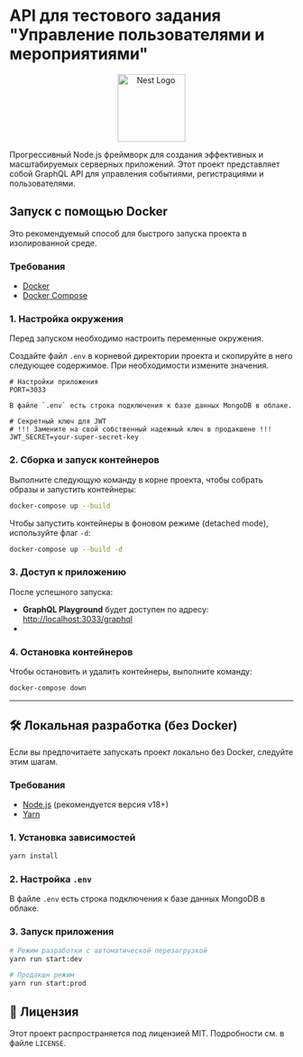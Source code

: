 # API для тестового задания "Управление пользователями и мероприятиями"

<p align="center">
  <a href="http://nestjs.com/" target="blank"><img src="https://nestjs.com/img/logo-small.svg" width="120" alt="Nest Logo" /></a>
</p>

Прогрессивный Node.js фреймворк для создания эффективных и масштабируемых серверных приложений. Этот проект представляет собой GraphQL API для управления событиями, регистрациями и пользователями.

## Запуск с помощью Docker

Это рекомендуемый способ для быстрого запуска проекта в изолированной среде.

### Требования

-   [Docker](https://www.docker.com/get-started)
-   [Docker Compose](https://docs.docker.com/compose/install/)

### 1. Настройка окружения

Перед запуском необходимо настроить переменные окружения.

Создайте файл `.env` в корневой директории проекта и скопируйте в него следующее содержимое. При необходимости измените значения.

```env
# Настройки приложения
PORT=3033

В файле `.env` есть строка подключения к базе данных MongoDB в облаке.

# Секретный ключ для JWT
# !!! Замените на свой собственный надежный ключ в продакшене !!!
JWT_SECRET=your-super-secret-key
```

### 2. Сборка и запуск контейнеров

Выполните следующую команду в корне проекта, чтобы собрать образы и запустить контейнеры:

```bash
docker-compose up --build
```

Чтобы запустить контейнеры в фоновом режиме (detached mode), используйте флаг `-d`:

```bash
docker-compose up --build -d
```

### 3. Доступ к приложению

После успешного запуска:
-   **GraphQL Playground** будет доступен по адресу: [http://localhost:3033/graphql](http://localhost:3033/graphql)
- 
### 4. Остановка контейнеров

Чтобы остановить и удалить контейнеры, выполните команду:

```bash
docker-compose down
```

---

## 🛠️ Локальная разработка (без Docker)

Если вы предпочитаете запускать проект локально без Docker, следуйте этим шагам.

### Требования

-   [Node.js](https://nodejs.org/en/) (рекомендуется версия v18+)
-   [Yarn](https://yarnpkg.com/)

### 1. Установка зависимостей

```bash
yarn install
```

### 2. Настройка `.env`

В файле `.env` есть строка подключения к базе данных MongoDB в облаке.

### 3. Запуск приложения

```bash
# Режим разработки с автоматической перезагрузкой
yarn run start:dev

# Продакшн режим
yarn run start:prod
```


## 📄 Лицензия

Этот проект распространяется под лицензией MIT. Подробности см. в файле `LICENSE`.